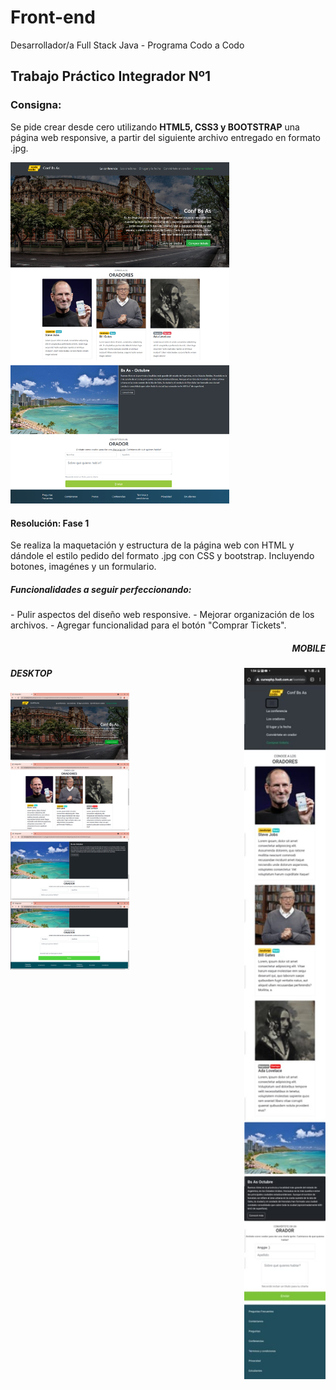 # Front-end
Desarrollador/a Full Stack Java - Programa Codo a Codo


<h2> Trabajo Práctico Integrador Nº1 </h2>

<h3><b>Consigna:</b></h3>

Se pide crear desde cero utilizando <b>HTML5, CSS3 y BOOTSTRAP</b> una página web responsive,
a partir del siguiente archivo entregado en formato .jpg.

<img src="screenshots/final_front_2021.jpg" width=350px>

<h4>Resolución: Fase 1 </h4>
Se realiza la maquetación y estructura de la página web con HTML y dándole el estilo pedido del formato .jpg con CSS y bootstrap.
Incluyendo botones, imagénes y un formulario.

<h5>Funcionalidades a seguir perfeccionando:</h5>
- Pulir aspectos del diseño web responsive.
- Mejorar organización de los archivos.
- Agregar funcionalidad para el botón "Comprar Tickets".

<h5 align="right">MOBILE</h5>
<img align="right" src="screenshots/Screen-celular.jpg" width=130px>

<h5>DESKTOP</h5>
<img src="screenshots/screen1.png" width=190px>
<img src="screenshots/screen2.png" width=190px>
<img src="screenshots/screen3.png" width=190px>
<img src="screenshots/screen4.png" width=190px>

